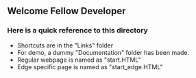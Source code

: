 ## Welcome Fellow Developer

### Here is a quick reference to this directory

- Shortcuts are in the "Links" folder
- For demo, a dummy "Documentation" folder has been made.
- Regular webpage is named as "start.HTML"
- Edge specific page is named as "start_edge.HTML"
